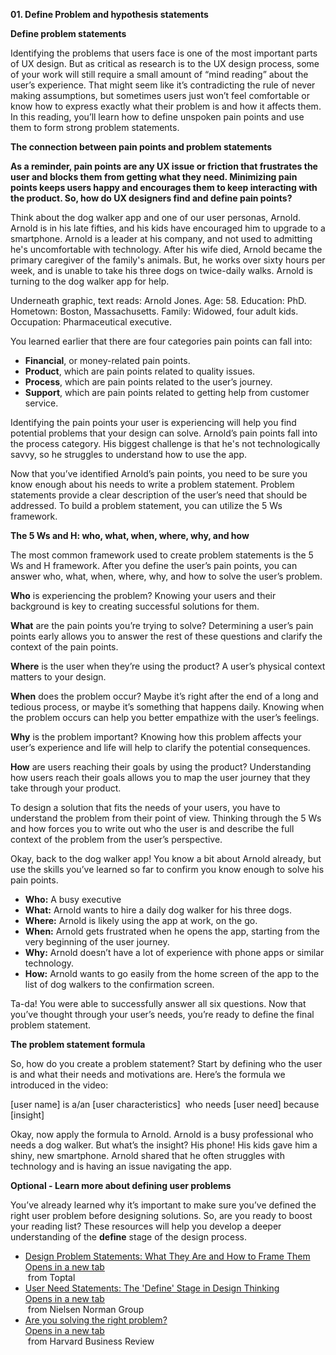 **01. Define Problem and hypothesis statements**

  

**Define problem statements**

  

Identifying the problems that users face is one of the most important parts of UX design. But as critical as research is to the UX design process, some of your work will still require a small amount of “mind reading” about the user’s experience. That might seem like it’s contradicting the rule of never making assumptions, but sometimes users just won’t feel comfortable or know how to express exactly what their problem is and how it affects them. In this reading, you’ll learn how to define unspoken pain points and use them to form strong problem statements.

  

  

**The connection between pain points and problem statements**

**As a reminder, pain points are any UX issue or friction that frustrates the user and blocks them from getting what they need. Minimizing pain points keeps users happy and encourages them to keep interacting with the product. So, how do UX designers find and define pain points?** 

Think about the dog walker app and one of our user personas, Arnold. Arnold is in his late fifties, and his kids have encouraged him to upgrade to a smartphone. Arnold is a leader at his company, and not used to admitting he's uncomfortable with technology. After his wife died, Arnold became the primary caregiver of the family's animals. But, he works over sixty hours per week, and is unable to take his three dogs on twice-daily walks. Arnold is turning to the dog walker app for help. 

  

Underneath graphic, text reads: Arnold Jones. Age: 58. Education: PhD. Hometown: Boston, Massachusetts. Family: Widowed, four adult kids. Occupation: Pharmaceutical executive.

You learned earlier that there are four categories pain points can fall into: 

- **Financial**, or money-related pain points. 
- **Product**, which are pain points related to quality issues. 
- **Process**, which are pain points related to the user’s journey. 
- **Support**, which are pain points related to getting help from customer service.

Identifying the pain points your user is experiencing will help you find potential problems that your design can solve. Arnold’s pain points fall into the process category. His biggest challenge is that he's not technologically savvy, so he struggles to understand how to use the app.

Now that you’ve identified Arnold’s pain points, you need to be sure you know enough about his needs to write a problem statement. Problem statements provide a clear description of the user’s need that should be addressed. To build a problem statement, you can utilize the 5 Ws framework.

**The 5 Ws and H: who, what, when, where, why, and how**

The most common framework used to create problem statements is the 5 Ws and H framework. After you define the user’s pain points, you can answer who, what, when, where, why, and how to solve the user’s problem.

  

**Who** is experiencing the problem? Knowing your users and their background is key to creating successful solutions for them.

**What** are the pain points you’re trying to solve? Determining a user’s pain points early allows you to answer the rest of these questions and clarify the context of the pain points.

**Where** is the user when they’re using the product? A user’s physical context matters to your design.

**When** does the problem occur? Maybe it’s right after the end of a long and tedious process, or maybe it’s something that happens daily. Knowing when the problem occurs can help you better empathize with the user’s feelings. 

**Why** is the problem important? Knowing how this problem affects your user’s experience and life will help to clarify the potential consequences.

**How** are users reaching their goals by using the product? Understanding how users reach their goals allows you to map the user journey that they take through your product.

To design a solution that fits the needs of your users, you have to understand the problem from their point of view. Thinking through the 5 Ws and how forces you to write out who the user is and describe the full context of the problem from the user’s perspective.

Okay, back to the dog walker app! You know a bit about Arnold already, but use the skills you’ve learned so far to confirm you know enough to solve his pain points. 

- **Who:** A busy executive
- **What:** Arnold wants to hire a daily dog walker for his three dogs.
- **Where:** Arnold is likely using the app at work, on the go. 
- **When:** Arnold gets frustrated when he opens the app, starting from the very beginning of the user journey. 
- **Why:** Arnold doesn’t have a lot of experience with phone apps or similar technology. 
- **How:** Arnold wants to go easily from the home screen of the app to the list of dog walkers to the confirmation screen. 

Ta-da! You were able to successfully answer all six questions. Now that you’ve thought through your user’s needs, you’re ready to define the final problem statement. 

**The problem statement formula** 

So, how do you create a problem statement? Start by defining who the user is and what their needs and motivations are. Here’s the formula we introduced in the video: 

  

[user name] is a/an [user characteristics]  who needs [user need] because [insight]

Okay, now apply the formula to Arnold. Arnold is a busy professional who needs a dog walker. But what’s the insight? His phone! His kids gave him a shiny, new smartphone. Arnold shared that he often struggles with technology and is having an issue navigating the app. 

  

  

  

**Optional - Learn more about defining user problems**

  

You’ve already learned why it’s important to make sure you’ve defined the right user problem before designing solutions. So, are you ready to boost your reading list? These resources will help you develop a deeper understanding of the **define** stage of the design process.

- [Design Problem Statements: What They Are and How to Frame Them  
    Opens in a new tab  
    ](https://www.toptal.com/designers/product-design/design-problem-statement) from Toptal
- [User Need Statements: The 'Define' Stage in Design Thinking  
    Opens in a new tab  
    ](https://www.nngroup.com/articles/user-need-statements/) from Nielsen Norman Group
- [Are you solving the right problem?  
    Opens in a new tab  
    ](https://hbr.org/2012/09/are-you-solving-the-right-problem) from Harvard Business Review